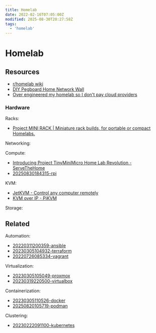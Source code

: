 ```yaml
---
title: Homelab
date: 2022-02-16T07:05:00Z
modified: 2025-08-30T20:27:58Z
tags:
  - 'homelab'
---
```


# Homelab

## Resources

* [r/homelab wiki](https://www.reddit.com/r/homelab/wiki/index/)
* [DIY Pegboard Home Network Wall](https://lifehacker.com/diy-pegboard-home-network-wall-400093)
* [Over engineered my homelab so I don't pay cloud providers](https://ergaster.org/posts/2025/08/04-overegineering-homelab/)

### Hardware

Racks:
* [Project MINI RACK \| Miniature rack builds, for portable or compact Homelabs.](https://mini-rack.jeffgeerling.com/)

Networking:

Compute:
* [Introducing Project TinyMiniMicro Home Lab Revolution - ServeTheHome](https://www.servethehome.com/introducing-project-tinyminimicro-home-lab-revolution/)
* [20250830184315-rpi](20250830184315-rpi.md)

KVM:
* [JetKVM - Control any computer remotely](https://jetkvm.com/docs)
* [KVM over IP - PiKVM](https://pikvm.org/)

Storage:

## Related

Automation:
* [20220311200359-ansible](20220311200359-ansible.md)
* [20230305104932-terraform](20230305104932-terraform.md)
* [20220726085334-vagrant](20220726085334-vagrant.md)

Virtualization:
* [20230305105049-proxmox](20230305105049-proxmox.md)
* [20230319220500-virtualbox](20230319220500-virtualbox.md)

Containerization:
* [20230305110526-docker](20230305110526-docker.md)
* [20250820105719-podman](20250820105719-podman.md)

Clustering:
* [20230222091100-kubernetes](20230222091100-kubernetes.md)

